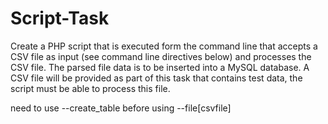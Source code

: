 # Script-Task
Create a PHP script that is executed form the command line that accepts a CSV file as input (see command line directives below) and processes the CSV file. The parsed file data is to be inserted into a MySQL database. A CSV file will be provided as part of this task that contains test data, the script must be able to process this file.

need to use --create_table before using --file[csvfile]
